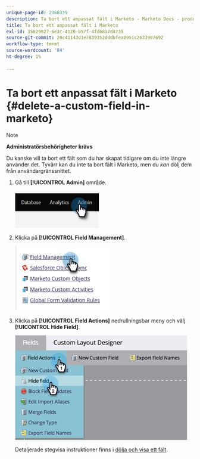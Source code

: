 ```yaml
---
unique-page-id: 2360339
description: Ta bort ett anpassat fält i Marketo - Marketo Docs - produktdokumentation
title: Ta bort ett anpassat fält i Marketo
exl-id: 35829827-6e3c-4120-b57f-4fd68a7d4739
source-git-commit: 20c41143d1e7839352dddbfea0951c2633987692
workflow-type: tm+mt
source-wordcount: '84'
ht-degree: 1%

---
```


# Ta bort ett anpassat fält i Marketo {#delete-a-custom-field-in-marketo}

>[!NOTE]
>
>**Administratörsbehörigheter krävs**

Du kanske vill ta bort ett fält som du har skapat tidigare om du inte längre använder det. Tyvärr kan du inte ta bort fält i Marketo, men du _kan_ dölj dem från användargränssnittet.

1. Gå till **[!UICONTROL Admin]** område.

   ![](assets/delete-a-custom-field-in-marketo-1.png)

1. Klicka på **[!UICONTROL Field Management]**.

   ![](assets/delete-a-custom-field-in-marketo-2.png)

1. Klicka på **[!UICONTROL Field Actions]** nedrullningsbar meny och välj **[!UICONTROL Hide Field]**.

   ![](assets/delete-a-custom-field-in-marketo-3.png)

   Detaljerade stegvisa instruktioner finns i [dölja och visa ett fält](/help/marketo/product-docs/administration/field-management/hide-and-unhide-a-field.md).
